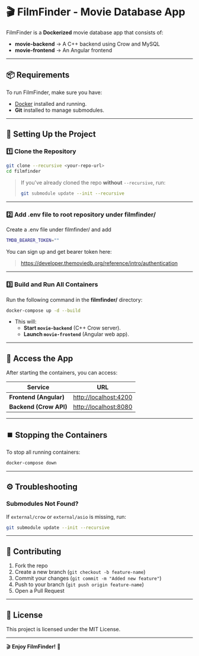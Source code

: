 # 🎬 FilmFinder - Movie Database App

FilmFinder is a **Dockerized** movie database app that consists of:
- **movie-backend** → A C++ backend using Crow and MySQL
- **movie-frontend** → An Angular frontend

---

## 📦 Requirements
To run FilmFinder, make sure you have:
- [Docker](https://www.docker.com/products/docker-desktop) installed and running.
- **Git** installed to manage submodules.

---

## 🚀 Setting Up the Project

### **1️⃣ Clone the Repository**
```sh
git clone --recursive <your-repo-url>
cd filmfinder
```
> If you've already cloned the repo **without** `--recursive`, run:
> ```sh
> git submodule update --init --recursive
> ```

---

### **2️⃣ Add .env file to root repository under filmfinder/**

Create a .env file under filmfinder/ and add
```sh
TMDB_BEARER_TOKEN=""
```

You can sign up and get bearer token here:
> https://developer.themoviedb.org/reference/intro/authentication

---

### **3️⃣ Build and Run All Containers**
Run the following command in the **filmfinder/** directory:
```sh
docker-compose up -d --build
```
- This will:
  - **Start `movie-backend`** (C++ Crow server).
  - **Launch `movie-frontend`** (Angular web app).

---

## 🔗 Access the App
After starting the containers, you can access:

| Service           | URL                           |
|------------------|------------------------------|
| **Frontend (Angular)**  | [http://localhost:4200](http://localhost:4200) |
| **Backend (Crow API)**  | [http://localhost:8080](http://localhost:8080) |

---

## ⏹️ Stopping the Containers
To stop all running containers:
```sh
docker-compose down
```

---

## ⚙️ Troubleshooting
### **Submodules Not Found?**
If `external/crow` or `external/asio` is missing, run:
```sh
git submodule update --init --recursive
```

---

## 🤝 Contributing
1. Fork the repo
2. Create a new branch (`git checkout -b feature-name`)
3. Commit your changes (`git commit -m "Added new feature"`)
4. Push to your branch (`git push origin feature-name`)
5. Open a Pull Request

---

## 📜 License
This project is licensed under the MIT License.

---

🎬 **Enjoy FilmFinder!** 🚀
